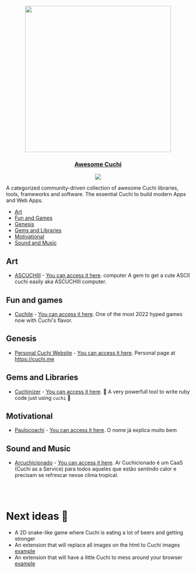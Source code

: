 <div align="center">
  <p>
    <a href="https://github.com/kammradt/awesome-cuchi"><img height="400" src="cuchi.png"></a>
  </p>
  <h3><a href="https://awesome-ruby.com">Awesome Cuchi</a></h3>
  <p>
    <a href="https://github.com/kammradt/awesome-cuchi"><img src="https://cdn.rawgit.com/sindresorhus/awesome/d7305f38d29fed78fa85652e3a63e154dd8e8829/media/badge.svg"></a>
  </p>
</div>

A categorized community-driven collection of awesome Cuchi libraries, tools, frameworks and software. The essential Cuchi to build modern Apps and Web Apps.

* [Art](#art)
* [Fun and Games](#fun-and-games)
* [Genesis](#genesis)
* [Gems and Libraries](#gems-and-libraries)
* [Motivational](#motivational)
* [Sound and Music](#sound-and-music)


## Art
* [ASCUCHIII](https://github.com/kammradt/ascuchiii) - [You can access it here](https://github.com/kammradt/ascuchiii/). computer A gem to get a cute ASCII cuchi easily aka ASCUCHIII computer. 

## Fun and games
* [Cuchile](https://github.com/VGasparini/cuchile) - [You can access it here](https://cuchile.vercel.app/). One of the most 2022 hyped games now with Cuchi's flavor. 

## Genesis
* [Personal Cuchi Website](https://github.com/cuchi/website) - [You can access it here](https://cuchi.me/). Personal page at https://cuchi.me

## Gems and Libraries
* [Cuchinizer](https://github.com/kammradt/cuchinizer) - [You can access it here](https://rubygems.org/gems/cuchinizer). :gem: A very powerfull tool to write ruby code just using `cuchi` :gem:

## Motivational
* [Paulocoachi](https://github.com/kammradt/paulocoachi) - [You can access it here](https://paulocoachi.vercel.app/). O nome já explica muito bem

## Sound and Music
* [Arcuchicionado](https://github.com/henrilhos/arcuchicionado) - [You can access it here](https://arcuchicionado.vercel.app/). Ar Cuchicionado é um CaaS (Cuchi as a Service) para todos aqueles que estão sentindo calor e precisam se refrescar nesse clima tropical.

<br>
<br>

# Next ideas :rocket:

- A 2D snake-like game where Cuchi is eating a lot of beers and getting stronger  
- An extension that will replace all images on the html to Cuchi images [example](https://chrome.google.com/webstore/detail/ncage/mpnfndnehgmmonhfcfdnaemdeokofgaf?hl=pt-BR)
- An extension that will have a little Cuchi to mess around your browser [example](https://chrome.google.com/webstore/detail/shimeji-browser-extension/gohjpllcolmccldfdggmamodembldgpc)



